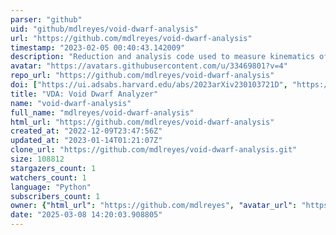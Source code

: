 ```yaml
---
parser: "github"
uid: "github/mdlreyes/void-dwarf-analysis"
url: "https://github.com/mdlreyes/void-dwarf-analysis"
timestamp: "2023-02-05 00:40:43.142009"
description: "Reduction and analysis code used to measure kinematics of void dwarf galaxies"
avatar: "https://avatars.githubusercontent.com/u/33469801?v=4"
repo_url: "https://github.com/mdlreyes/void-dwarf-analysis"
doi: ["https://ui.adsabs.harvard.edu/abs/2023arXiv230103721D", "https://ui.adsabs.harvard.edu/abs/2023ascl.soft01020D/abstract"]
title: "VDA: Void Dwarf Analyzer"
name: "void-dwarf-analysis"
full_name: "mdlreyes/void-dwarf-analysis"
html_url: "https://github.com/mdlreyes/void-dwarf-analysis"
created_at: "2022-12-09T23:47:56Z"
updated_at: "2023-01-14T01:21:07Z"
clone_url: "https://github.com/mdlreyes/void-dwarf-analysis.git"
size: 108812
stargazers_count: 1
watchers_count: 1
language: "Python"
subscribers_count: 1
owner: {"html_url": "https://github.com/mdlreyes", "avatar_url": "https://avatars.githubusercontent.com/u/33469801?v=4", "login": "mdlreyes", "type": "User"}
date: "2025-03-08 14:20:03.908805"
---
```

